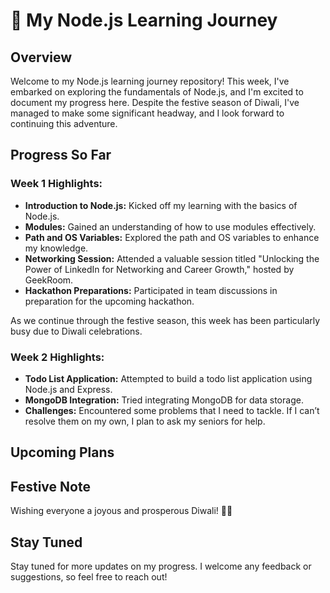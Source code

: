 # 🚀 My Node.js Learning Journey

## Overview
Welcome to my Node.js learning journey repository! This week, I've embarked on exploring the fundamentals of Node.js, and I'm excited to document my progress here. Despite the festive season of Diwali, I've managed to make some significant headway, and I look forward to continuing this adventure.

## Progress So Far

### Week 1 Highlights:
- **Introduction to Node.js:** Kicked off my learning with the basics of Node.js.
- **Modules:** Gained an understanding of how to use modules effectively.
- **Path and OS Variables:** Explored the path and OS variables to enhance my knowledge.
- **Networking Session:** Attended a valuable session titled "Unlocking the Power of LinkedIn for Networking and Career Growth," hosted by GeekRoom.
- **Hackathon Preparations:** Participated in team discussions in preparation for the upcoming hackathon.

As we continue through the festive season, this week has been particularly busy due to Diwali celebrations. 

### Week 2 Highlights:
- **Todo List Application:** Attempted to build a todo list application using Node.js and Express.
- **MongoDB Integration:** Tried integrating MongoDB for data storage.
- **Challenges:** Encountered some problems that I need to tackle. If I can’t resolve them on my own, I plan to ask my seniors for help.

## Upcoming Plans




## Festive Note
Wishing everyone a joyous and prosperous Diwali! 🌟✨

## Stay Tuned
Stay tuned for more updates on my progress. I welcome any feedback or suggestions, so feel free to reach out!